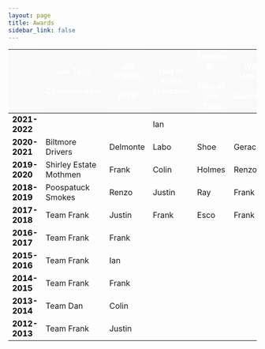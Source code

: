 ```yaml
---
layout: page
title: Awards
sidebar_link: false
---
```


<style>
.head {text-align:center;background-color:#151515;color:#FFFFFF;}
.year {color:#000000;font-weight:bold;}
.logo {width:40px;height:40px;vertical-align:middle;}
td {vertical-align:middle;horizontal-align:center;}
i {font-weight:regular;}
th:nth-child(even) {background-color: #f9f9f9;}
th:nth-child(odd) {background-color: #fafafa;}
</style>


<table width="80%">
	<thead class="head">
		<th></th>
		<th><i>Jim Tully</i><br><br>Championship</th>
		<th><i>Jim O'Shea</i><br><br>MVP</th>
		<th>Hall of Fame<br>Induction</th>
		<th><i>Frankie Sr.</i><br><br>Man of the Year</th>
		<th><i>William Hennessy</i><br><br>Quarterback</th>
		<th><i>Lino Paini</i><br><br>Runningback</th>
		<th><i>Corey Stark</i><br><br>Wide Receiver</th>
		<th><i>Stephen Long</i><br><br>Center</th>
		<th><i>George Kyriacou</i><br><br>Defensive</th>
		<th><i>Nick Flores</i><br><br>Offensive</th>
		<th><i>Patricia Vega</i><br><br>Breakout</th>
		<th><i>Maria Suydam</i><br><br>Coach</th>
		<th><i>Sharon Tanzi</i><br><br>Defensive Line</th>
		<th><i>Jimmy Maca</i><br><br>Defensive Back</th>
		<th><i>Roberto Arancibia Sr.</i><br><br>Special Teams</th>
		<th><i>Yakov Fuzailou</i><br><br>Play of the Day</th>
	</thead>
	<tbody>
		<tr>
			<td class="year">2021-2022</td>
     			<td></td>
			<td></td>
			<td>Ian</td>
			<td></td>
			<td></td>
			<td></td>
			<td></td>
			<td></td>
			<td></td>
			<td></td>
			<td></td>
			<td></td>
			<td></td>
			<td></td>
			<td></td>
			<td>Jesus<br>Delmonte</td>
		</tr>
		<tr>
			<td class="year">2020-2021</td>
     			<td>Biltmore Drivers</td>
			<td>Delmonte</td>
			<td>Labo</td>
			<td>Shoe</td>
			<td>Geraci</td>
			<td>Colin</td>
			<td>Justin</td>
			<td>Ken</td>
			<td>Holmes</td>
			<td>JJ</td>
			<td>Josh</td>
			<td>Shoe<br>Esco</td>
		</tr>
		<tr>
			<td class="year">2019-2020</td>
    			<td>Shirley Estate Mothmen</td>
			<td>Frank</td>
			<td>Colin</td>
			<td>Holmes</td>
			<td>Renzo</td>
			<td>Nino</td>
			<td>Delmonte</td>
			<td>Ray</td>
			<td>Justin</td>
			<td>Maca</td>
			<td>Shoe</td>
			<td>Dan</td>
		</tr>
		<tr>
			<td class="year">2018-2019</td>
      			<td>Poospatuck Smokes</td>
			<td>Renzo</td>
			<td>Justin</td>
			<td>Ray</td>
			<td>Frank</td>
			<td>Frank</td>
			<td>Colin</td>
			<td>Labo</td>
			<td>Wes</td>
			<td>Ian</td>
			<td>Maca</td>
			<td>Frank</td>
		</tr>
   		<tr>
			<td class="year">2017-2018</td>
     			<td>Team Frank</td>
			<td>Justin</td>
			<td>Frank</td>
			<td>Esco</td>
			<td>Frank</td>
			<td>Nino</td>
			<td>Colin</td>
			<td>Ken</td>
			<td>Justin</td>
			<td>Delmonte</td>
			<td>Tyler</td>
			<td>Holmes</td>
		</tr>
   		<tr>
			<td class="year">2016-2017</td>
 			<td>Team Frank</td>
			<td>Frank</td>
		</tr>
   		<tr>
			<td class="year">2015-2016</td>
      			<td>Team Frank</td>
			<td>Ian</td>
		</tr>
    		<tr>
			<td class="year">2014-2015</td>
     			<td>Team Frank</td>
			<td>Frank</td>
		</tr>
 		<tr>
			<td class="year">2013-2014</td>
			<td>Team Dan</td>
			<td>Colin</td>
		</tr>
		<tr>
			<td class="year">2012-2013</td>
     			<td>Team Frank</td>
			<td>Justin</td>
		</tr>
	</tbody>
</table>
